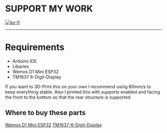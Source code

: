 # SUPPORT MY WORK
[![ko-fi](https://ko-fi.com/img/githubbutton_sm.svg)](https://ko-fi.com/R5R0IYN9V)

-------------------------------------------------------------------------------------------------------------------------------------------------

# Requirements

- Arduino IDE
- Libaries 
- Wemos D1 Mini ESP32
- TM1637 6-Digit-Display

If you want to 3D-Print this on your own I recommend using 80mm/s to keep everything stable. Also I printed this
with supports enabled and facing the front to the bottom so that the rear structure is supported

## Where to buy these parts
[Wemos D1 Mini ESP32](https://s.click.aliexpress.com/e/_De89oOX)
[TM1637-6-Digit-Display](https://s.click.aliexpress.com/e/_DCbGntD)

